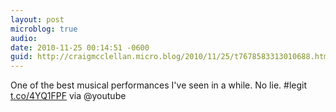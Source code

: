 ```yaml
---
layout: post
microblog: true
audio: 
date: 2010-11-25 00:14:51 -0600
guid: http://craigmcclellan.micro.blog/2010/11/25/t7678583313010688.html
---
```

One of the best musical performances I've seen in a while.  No lie. #legit [t.co/4YQ1FPF](http://t.co/4YQ1FPF) via @youtube
